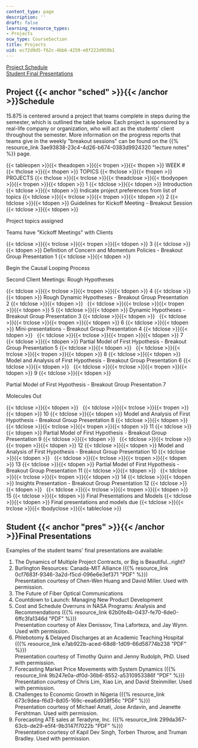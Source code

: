 ```yaml
---
content_type: page
description: ''
draft: false
learning_resource_types:
- Projects
ocw_type: CourseSection
title: Projects
uid: ec72d9d5-f62c-4bb6-4259-e0f222d959b1
---
```

[Project Schedule](#sched)   
[Student Final Presentations](#pres)

## Project {{< anchor "sched" >}}{{< /anchor >}}Schedule

15.875 is centered around a project that teams complete in steps during the semester, which is outlined the table below. Each project is sponsored by a real-life company or organization, who will act as the students' client throughout the semester. More information on the progress reports that teams give in the weekly "breakout sessions" can be found on the {{% resource_link 3ae93838-23c4-4d26-b674-0383d9924320 "lecture notes" %}} page.

{{< tableopen >}}{{< theadopen >}}{{< tropen >}}{{< thopen >}}
WEEK #
{{< thclose >}}{{< thopen >}}
TOPICS
{{< thclose >}}{{< thopen >}}
PROJECTS
{{< thclose >}}{{< trclose >}}{{< theadclose >}}{{< tbodyopen >}}{{< tropen >}}{{< tdopen >}}
1
{{< tdclose >}}{{< tdopen >}}
Introduction
{{< tdclose >}}{{< tdopen >}}
Indicate project preferences from list of topics
{{< tdclose >}}{{< trclose >}}{{< tropen >}}{{< tdopen >}}
2
{{< tdclose >}}{{< tdopen >}}
Guidelines for Kickoff Meeting - Breakout Session
{{< tdclose >}}{{< tdopen >}}

Project topics assigned

Teams have "Kickoff Meetings" with Clients

{{< tdclose >}}{{< trclose >}}{{< tropen >}}{{< tdopen >}}
3
{{< tdclose >}}{{< tdopen >}}
Definition of Concern and Momentum Policies - Breakout Group Presentation 1
{{< tdclose >}}{{< tdopen >}}

Begin the Causal Looping Process

Second Client Meetings: Rough Hypotheses

{{< tdclose >}}{{< trclose >}}{{< tropen >}}{{< tdopen >}}
4
{{< tdclose >}}{{< tdopen >}}
Rough Dynamic Hypotheses - Breakout Group Presentation 2
{{< tdclose >}}{{< tdopen >}}
 
{{< tdclose >}}{{< trclose >}}{{< tropen >}}{{< tdopen >}}
5
{{< tdclose >}}{{< tdopen >}}
Dynamic Hypotheses - Breakout Group Presentation 3
{{< tdclose >}}{{< tdopen >}}
 
{{< tdclose >}}{{< trclose >}}{{< tropen >}}{{< tdopen >}}
6
{{< tdclose >}}{{< tdopen >}}
Mini-presentations - Breakout Group Presentation 4
{{< tdclose >}}{{< tdopen >}}
 
{{< tdclose >}}{{< trclose >}}{{< tropen >}}{{< tdopen >}}
7
{{< tdclose >}}{{< tdopen >}}
Partial Model of First Hypothesis - Breakout Group Presentation 5
{{< tdclose >}}{{< tdopen >}}
 
{{< tdclose >}}{{< trclose >}}{{< tropen >}}{{< tdopen >}}
8
{{< tdclose >}}{{< tdopen >}}
Model and Analysis of First Hypothesis - Breakout Group Presentation 6
{{< tdclose >}}{{< tdopen >}}
 
{{< tdclose >}}{{< trclose >}}{{< tropen >}}{{< tdopen >}}
9
{{< tdclose >}}{{< tdopen >}}

Partial Model of First Hypothesis - Breakout Group Presentation 7

Molecules Out

{{< tdclose >}}{{< tdopen >}}
 
{{< tdclose >}}{{< trclose >}}{{< tropen >}}{{< tdopen >}}
10
{{< tdclose >}}{{< tdopen >}}
Model and Analysis of First Hypothesis - Breakout Group Presentation 8
{{< tdclose >}}{{< tdopen >}}
 
{{< tdclose >}}{{< trclose >}}{{< tropen >}}{{< tdopen >}}
11
{{< tdclose >}}{{< tdopen >}}
Partial Model of First Hypothesis - Breakout Group Presentation 9
{{< tdclose >}}{{< tdopen >}}
 
{{< tdclose >}}{{< trclose >}}{{< tropen >}}{{< tdopen >}}
12
{{< tdclose >}}{{< tdopen >}}
Model and Analysis of First Hypothesis - Breakout Group Presentation 10
{{< tdclose >}}{{< tdopen >}}
 
{{< tdclose >}}{{< trclose >}}{{< tropen >}}{{< tdopen >}}
13
{{< tdclose >}}{{< tdopen >}}
Partial Model of First Hypothesis - Breakout Group Presentation 11
{{< tdclose >}}{{< tdopen >}}
 
{{< tdclose >}}{{< trclose >}}{{< tropen >}}{{< tdopen >}}
14
{{< tdclose >}}{{< tdopen >}}
Insights Presentation - Breakout Group Presentation 12
{{< tdclose >}}{{< tdopen >}}
 
{{< tdclose >}}{{< trclose >}}{{< tropen >}}{{< tdopen >}}
15
{{< tdclose >}}{{< tdopen >}}
Final Presentations and Models
{{< tdclose >}}{{< tdopen >}}
Final presentations and models due
{{< tdclose >}}{{< trclose >}}{{< tbodyclose >}}{{< tableclose >}}

## Student {{< anchor "pres" >}}{{< /anchor >}}Final Presentations

Examples of the student teams' final presentations are available:

1. The Dynamics of Multiple Project Contracts, or Big is Beautiful…right?
2. Burlington Resources: Canada-MIT Alliance ({{% resource_link 0cf7683f-9346-3a2d-f5cd-096e6e3ef371 "PDF" %}})   
    Presentation courtesy of Chen-Wen Huang and David Miller. Used with permission.
3. The Future of Fiber Optical Communications
4. Countdown to Launch: Managing New Product Development
5. Cost and Schedule Overruns in NASA Programs: Analysis and Recommendations ({{% resource_link 62b0fe4b-0437-fe70-6de0-6ffc3fa1346d "PDF" %}})   
    Presentation courtesy of Alex Denissov, Tina Laforteza, and Jay Wynn. Used with permission.
6. Phlebotomy & Delayed Discharges at an Academic Teaching Hospital ({{% resource_link e7ab922b-aced-68d8-1d09-66d58774b238 "PDF" %}})   
    Presentation courtesy of Timothy Quinn and Jenny Rudolph, PhD. Used with permission.
7. Forecasting Market Price Movements with System Dynamics ({{% resource_link 9b247e0a-df0d-36b6-8552-a5310953386f "PDF" %}})   
    Presentation courtesy of Chris Lim, Xiao Lin, and David Steinmiller. Used with permission.
8. Challenges to Economic Growth in Nigeria ({{% resource_link 673c9dea-f6d3-8d05-169c-eea6d938f56c "PDF" %}})   
    Presentation courtesy of Michael Amati, Jose Ardavin, and Jeanette Fershtman. Used with permission.
9. Forecasting ATE sales at Teradyne, Inc. ({{% resource_link 299da367-63cb-de29-e5f4-9b3147f7022b "PDF" %}})   
    Presentation courtesy of Kapil Dev Singh, Torben Thurow, and Truman Bradley. Used with permission.